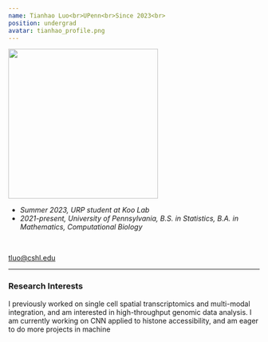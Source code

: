```yaml
---
name: Tianhao Luo<br>UPenn<br>Since 2023<br>
position: undergrad
avatar: tianhao_profile.png
---
```


<img width="300" src="{{site.baseurl}}/images/people/{{page.avatar}}" data-action="zoom">
<br>

- _Summer 2023, URP student at Koo Lab_ <br>
- _2021-present, University of Pennsylvania, B.S. in Statistics, B.A. in Mathematics, Computational Biology_ <br>

<br>

<a href="mailto:tluo@cshl.edu"><i class="fa fa-envelope-o"></i> tluo@cshl.edu</a><br>

<hr>



### Research Interests

I previously worked on single cell spatial transcriptomics and multi-modal integration, and am interested in high-throughput genomic data analysis. I am currently working on CNN applied to histone accessibility, and am eager to do more projects in machine 

<br>
<br>
<br>

&nbsp;
&nbsp;
&nbsp;
&nbsp;
&nbsp;
&nbsp;
&nbsp;
&nbsp;
&nbsp;
&nbsp;
&nbsp;
&nbsp;
&nbsp;
&nbsp;
&nbsp;
&nbsp;
&nbsp;
&nbsp;
&nbsp;
&nbsp;
&nbsp;
&nbsp;
&nbsp;
&nbsp;

